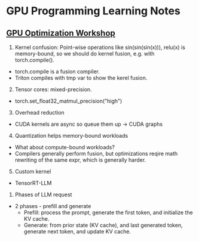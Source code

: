 # GPU Programming Learning Notes
## [GPU Optimization Workshop](https://www.youtube.com/watch?v=v_q2JTIqE20)
1. Kernel confusion: Point-wise operations like sin(sin(sin(x))), relu(x) is memory-bound, so we should do kernel fusion, e.g. with torch.compile().
- torch.compile is a fusion compiler.
- Triton compiles with tmp var to show the kerel fusion.
2. Tensor cores: mixed-precision.
- torch.set_float32_matmul_precision("high")
3. Overhead reduction
- CUDA kernels are async so queue them up -> CUDA graphs
4. Quantization helps memory-bound workloads
- What about compute-bound workloads?
- Compilers generally perform fusion, but optimizations reqire math rewriting of the same expr, which is generally harder.
5. Custom kernel

- TensorRT-LLM
1. Phases of LLM request
- 2 phases - prefill and generate
  - Prefill: process the prompt, generate the first token, and initialize the KV cache.
  - Generate: from prior state (KV cache), and last generated token, generate next token, and update KV cache.
